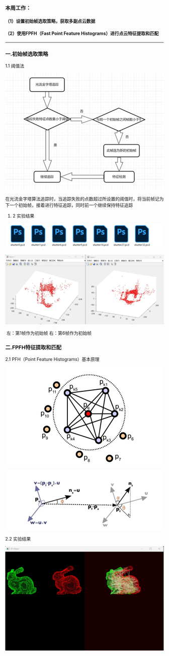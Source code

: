 ### 本周工作：

#### （1）设置初始帧选取策略，获取多副点云数据

#### （2）使用FPFH（Fast Point Feature Histograms）进行点云特征提取和匹配

------

### 一.初始帧选取策略

1.1 阈值法

![1](./images/2023.01.11/1.jpg)

​			在光流金字塔算法追踪时，当追踪失败的点数超过所设置的阈值时，将当前帧记为下一个初始帧，接着进行特征追踪，同时前一个继续保持特征追踪

1. 2 实验结果

![2](./images/2023.01.11/2.jpg)

![6](.\images\2023.01.11\6.jpg)

​                        左：第1帧作为初始帧                                          右：第6帧作为初始帧

### 二.FPFH特征提取和匹配

2.1 PFH（Point Feature Histograms）基本原理

![7](./images/2023.01.11/7.jpg)

![8](./images/2023.01.11/8.jpg)

2.2 实验结果

![5](./images/2023.01.11/5.jpg)
